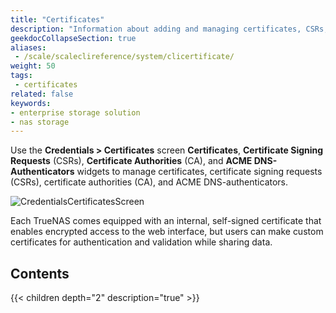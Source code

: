 ```yaml
---
title: "Certificates"
description: "Information about adding and managing certificates, CSRs, CAs, and ACME DNS-Authenticators in TrueNAS SCALE."
geekdocCollapseSection: true
aliases:
 - /scale/scaleclireference/system/clicertificate/
weight: 50
tags:
 - certificates
related: false
keywords:
- enterprise storage solution
- nas storage 
---
```


Use the **Credentials > Certificates** screen **Certificates**, **Certificate Signing Requests** (CSRs), **Certificate Authorities** (CA), and **ACME DNS-Authenticators** widgets to manage certificates, certificate signing requests (CSRs), certificate authorities (CA), and ACME DNS-authenticators.

![CredentialsCertificatesScreen](/images/SCALE/Credentials/CredentialsCertificatesScreen.png "Credentials Certificates Screen")

Each TrueNAS comes equipped with an internal, self-signed certificate that enables encrypted access to the web interface, but users can make custom certificates for authentication and validation while sharing data.

<div class="noprint">

## Contents

{{< children depth="2" description="true" >}}

</div>
